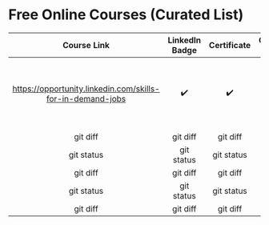 # Free Online Courses (Curated List)

| Course Link | LinkedIn Badge  | Certificate | Certificate Cost | Provider | Topic(s) |
|     :---:    |     :---:      |     :---:     |     :---:     |     :---:     |     :---:     |
| https://opportunity.linkedin.com/skills-for-in-demand-jobs   | :heavy_check_mark: | :heavy_check_mark: | Free | Microsoft & LinkedIn  | Systems administration, Software Development, Data, Project Management & More |
| git diff     | git diff       | git diff      | git status    | git status    | git status    |
| git status   | git status     | git status    | git status    | git status    | git status    |
| git diff     | git diff       | git diff      | git status    | git status    | git status    |
| git status   | git status     | git status    | git status    | git status    | git status    |
| git diff     | git diff       | git diff      | git status    | git status    | git status    |
